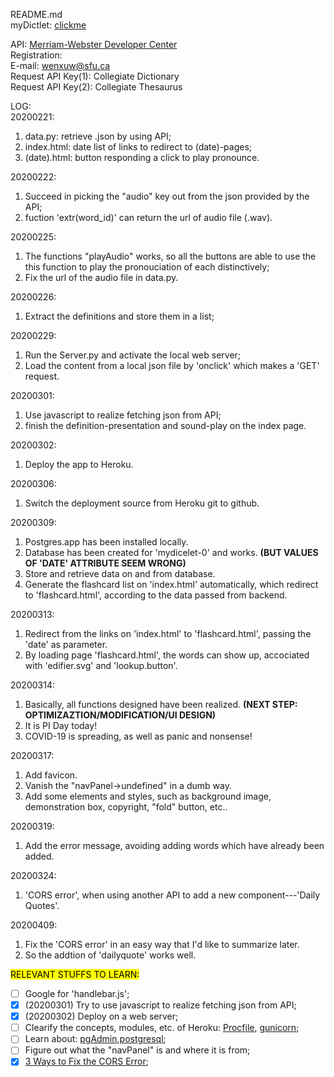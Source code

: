 README.md<br/>
myDictlet: [clickme](https://mydictlet-0.herokuapp.com/)<br/>

API: [Merriam-Webster Developer Center](https://dictionaryapi.com)<br/>
Registration:<br/>
E-mail: wenxuw@sfu.ca<br/>
Request API Key(1): Collegiate Dictionary<br/>
Request API Key(2): Collegiate Thesaurus<br/>

LOG:<br/>
20200221:<br/>

1. data.py: retrieve .json by using API;
2. index.html: date list of links to redirect to (date)-pages;
3. (date).html: button responding a click to play pronounce.

20200222:<br/>

1. Succeed in picking the "audio" key out from the json provided by the API;
2. fuction 'extr(word_id)' can return the url of audio file (.wav).

20200225:<br/>
1. The functions "playAudio" works, so all the buttons are able to use the this function to play the pronouciation of each distinctively;
2. Fix the url of the audio file in data.py.

20200226:<br/>
1. Extract the definitions and store them in a list;

20200229:<br/>
1. Run the Server.py and activate the local web server;
2. Load the content from a local json file by 'onclick' which makes a 'GET' request.

20200301:<br/>
1. Use javascript to realize fetching json from API;
2. finish the definition-presentation and sound-play on the index page.

20200302:<br/>
1. Deploy the app to Heroku.

20200306:<br/>
1. Switch the deployment source from Heroku git to github.

20200309:<br/>
1. Postgres.app has been installed locally.
2. Database has been created for 'mydicelet-0' and works. **(BUT VALUES OF 'DATE' ATTRIBUTE SEEM WRONG)**
3. Store and retrieve data on and from database.
4. Generate the flashcard list on 'index.html' automatically, which redirect to 'flashcard.html', according to the data passed from backend.

20200313:<br/>
1. Redirect from the links on 'index.html' to 'flashcard.html', passing the 'date' as parameter.
2. By loading page 'flashcard.html', the words can show up, accociated with 'edifier.svg' and 'lookup.button'.

20200314:<br/>
1. Basically, all functions designed have been realized. **(NEXT STEP: OPTIMIZAZTION/MODIFICATION/UI DESIGN)**
2. It is PI Day today!
3. COVID-19 is spreading, as well as panic and nonsense!

20200317:<br/>
1. Add favicon.
2. Vanish the "navPanel->undefined" in a dumb way.
3. Add some elements and styles, such as background image, demonstration box, copyright, "fold" button, etc..

20200319:<br/>
1. Add the error message, avoiding adding words which have already been added.

20200324:<br/>
1. 'CORS error', when using another API to add a new component---'Daily Quotes'.

20200409:<br/>
1. Fix the 'CORS error' in an easy way that I'd like to summarize later.
2. So the addtion of 'dailyquote' works well.

 <mark>RELEVANT STUFFS TO LEARN:</mark>
- [ ] Google for 'handlebar.js';
- [x] (20200301) Try to use javascript to realize fetching json from API; 
- [x] (20200302) Deploy on a web server;
- [ ] Clearify the concepts, modules, etc. of Heroku: [Procfile](https://devcenter.heroku.com/articles/procfile), [gunicorn](https://gunicorn.org/);
- [ ] Learn about: [pgAdmin](https://www.pgadmin.org/),[postgresql](https://www.postgresql.org/);
- [ ] Figure out what the "navPanel" is and where it is from;
- [x] [3 Ways to Fix the CORS Error](https://medium.com/@dtkatz/3-ways-to-fix-the-cors-error-and-how-access-control-allow-origin-works-d97d55946d9);